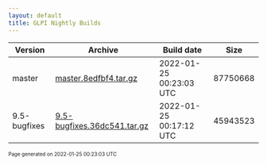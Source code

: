 ```yaml
---
layout: default
title: GLPI Nightly Builds
---
```


Version|Archive|Build date|Size
---|---|---|---
master|[master.8edfbf4.tar.gz](master.8edfbf4.tar.gz)|2022-01-25 00:23:03 UTC|87750668
9.5-bugfixes|[9.5-bugfixes.36dc541.tar.gz](9.5-bugfixes.36dc541.tar.gz)|2022-01-25 00:17:12 UTC|45943523

<font size="1">Page generated on 2022-01-25 00:23:03 UTC</font>

